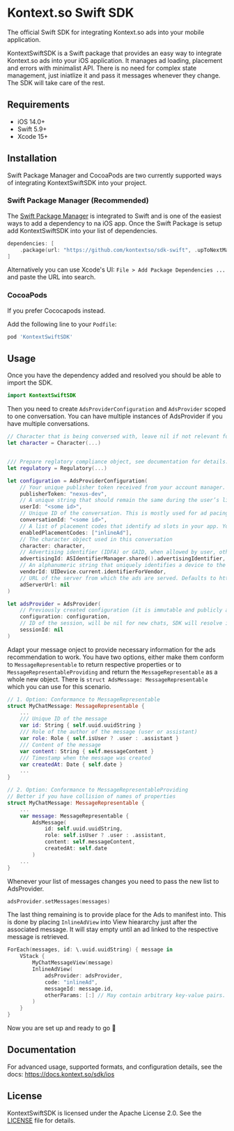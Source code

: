 # Kontext.so Swift SDK

The official Swift SDK for integrating Kontext.so ads into your mobile application.

KontextSwiftSDK is a Swift package that provides an easy way to integrate Kontext.so ads into your iOS application. It manages ad loading, placement and errors with minimalist API. There is no need for complex state management, just iniatlize it and pass it messages whenever they change. The SDK will take care of the rest.

## Requirements

- iOS 14.0+
- Swift 5.9+
- Xcode 15+

## Installation

Swift Package Manager and CocoaPods are two currently supported ways of integrating KontextSwiftSDK into your project.

### Swift Package Manager (Recommended)


The [Swift Package Manager](https://swift.org/package-manager/) is integrated to Swift and is one of the easiest ways to add a dependency to na iOS app. Once the Swift Package is setup add KontextSwiftSDK into your list of dependencies.

```swift
dependencies: [
    .package(url: "https://github.com/kontextso/sdk-swift", .upToNextMajor(from: "1.0.0"))
]
```

Alternatively you can use Xcode's UI: `File > Add Package Dependencies ...` and paste the URL into search.

### CocoaPods

If you prefer Cococapods instead.

Add the following line to your `Podfile`:

```ruby
pod 'KontextSwiftSDK'
```

## Usage

Once you have the dependency added and resolved you should be able to import the SDK.

```swift
import KontextSwiftSDK
```

Then you need to create `AdsProviderConfiguration` and `AdsProvider` scoped to one conversation. You can have multiple instances of AdsProvider if you have multiple conversations.

```swift
// Character that is being conversed with, leave nil if not relevant for this conversation, see documentation for details.
let character = Character(...)


/// Prepare reglatory compliance object, see documentation for details.
let regulatory = Regulatory(...)

let configuration = AdsProviderConfiguration(
	// Your unique publisher token received from your account manager.
	publisherToken: "nexus-dev",
	// A unique string that should remain the same during the user’s lifetime (used for retargeting and rewarded ads). Eg. uuid or hash of email address work well.
	userId: "<some id>",
	// Unique ID of the conversation. This is mostly used for ad pacing.
	conversationId: "<some id>",
	// A list of placement codes that identify ad slots in your app. You receive them from your account manager.
	enabledPlacementCodes: ["inlineAd"],
	// The character object used in this conversation
	character: character,
	// Advertising identifier (IDFA) or GAID, when allowed by user, otherwise nil
	advertisingId: ASIdentifierManager.shared().advertisingIdentifier,
	// An alphanumeric string that uniquely identifies a device to the app’s vendor (IDFV).
	vendorId: UIDevice.current.identifierForVendor,
	// URL of the server from which the ads are served. Defaults to https://server.megabrain.co/
	adServerUrl: nil
)

let adsProvider = AdsProvider(
	// Previously created configuration (it is immutable and publicly available if you need to refer to it later)
	configuration: configuration,
	// ID of the session, will be nil for new chats, SDK will resolve it internally with first ads.
	sessionId: nil
)

```

Adapt your message onject to provide necessary information for the ads recommendation to work. You have two options, either make them conform to `MessageRepresentable` to return respective properties or to `MessageRepresentableProviding` and return the `MessageRepresentable` as a whole new object. There is `struct AdsMessage: MessageRepresentable` which you can use for this scenario.

```swift
// 1. Option: Conformance to MessageRepresentable
struct MyChatMessage: MessageRepresentable {
	...
	/// Unique ID of the message
	var id: String { self.uuid.uuidString }
	/// Role of the author of the message (user or assistant)
	var role: Role { self.isUser ? .user : .assistant }
	/// Content of the message
	var content: String { self.messageContent }
	/// Timestamp when the message was created
	var createdAt: Date { self.date }
	...
}

// 2. Option: Conformance to MessageRepresentableProviding
// Better if you have collision of names of properties
struct MyChatMessage: MessageRepresentable {
	...
	var message: MessageRepresentable {
		AdsMessage(
			id: self.uuid.uuidString,
			role: self.isUser ? .user : .assistant,
			content: self.messageContent,
			createdAt: self.date
		)
	...	
}
```

Whenever your list of messages changes you need to pass the new list to AdsProvider.

```swift
adsProvider.setMessages(messages)
```

The last thing remaining is to provide place for the Ads to manifest into. This is done by placing `InlineAdView` into View hieararchy just after the associated message. It will stay empty until an ad linked to the respective message is retrieved.

```swift
ForEach(messages, id: \.uuid.uuidString) { message in
	VStack {
		MyChatMessageView(message)
		InlineAdView(
			adsProvider: adsProvider,
			code: "inlineAd",
			messageId: message.id,
			otherParams: [:] // May contain arbitrary key-value pairs. Used to pass publisher-specific information to Kontext. Contents will be discussed with your account manager if needed.
		)
	}
}

```

Now you are set up and ready to go 🎉

## Documentation

For advanced usage, supported formats, and configuration details, see the docs: https://docs.kontext.so/sdk/ios

## License

KontextSwiftSDK is licensed under the Apache License 2.0. See the [LICENSE](LICENSE) file for details.

